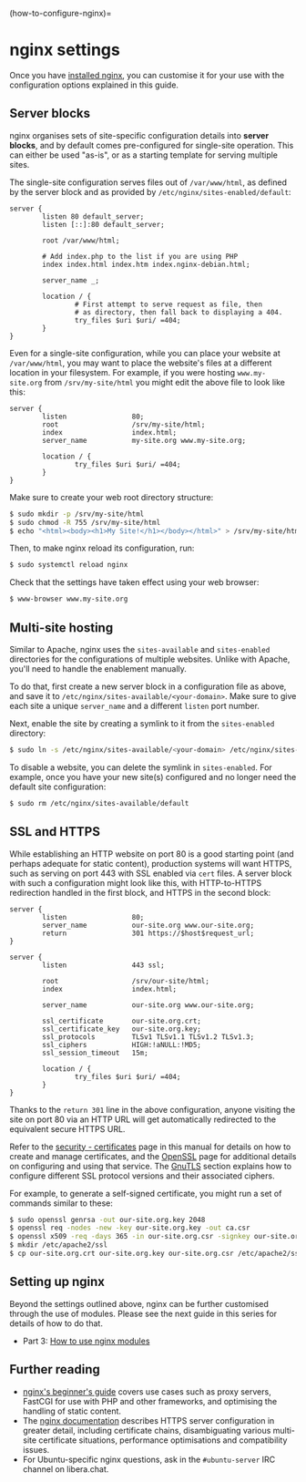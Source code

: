 (how-to-configure-nginx)=
# nginx settings

Once you have [installed nginx](../how-to.rst), you can customise it for your use with the configuration options explained in this guide.

## Server blocks

nginx organises sets of site-specific configuration details into **server blocks**, and by default comes pre-configured for single-site operation. This can either be used "as-is", or as a starting template
for serving multiple sites.

The single-site configuration serves files out of `/var/www/html`, as defined by the server block and as provided by `/etc/nginx/sites-enabled/default`:

```text
server {
        listen 80 default_server;                                                                                    
        listen [::]:80 default_server;

        root /var/www/html;                                                                                          
                                                                                                                         
        # Add index.php to the list if you are using PHP                                                             
        index index.html index.htm index.nginx-debian.html;                                                          
                                                                                                                         
        server_name _;                                                                                               
                                                                                                                         
        location / {                                                                                                 
                # First attempt to serve request as file, then                                                       
                # as directory, then fall back to displaying a 404.                                                  
                try_files $uri $uri/ =404;                                                                           
        }
}
```

Even for a single-site configuration, while you can place your website at `/var/www/html`, you may want to place the website's files at a different location in your filesystem. For example, if you were hosting `www.my-site.org` from `/srv/my-site/html` you might edit the above file to look like this:

```text
server {
        listen                80;
        root                  /srv/my-site/html;
        index                 index.html;
        server_name           my-site.org www.my-site.org;

        location / {                                                                                                 
                try_files $uri $uri/ =404;                                                                           
        }
}
```

Make sure to create your web root directory structure:

```bash
$ sudo mkdir -p /srv/my-site/html
$ sudo chmod -R 755 /srv/my-site/html
$ echo "<html><body><h1>My Site!</h1></body></html>" > /srv/my-site/html/index.html
```

Then, to make nginx reload its configuration, run:

```bash
$ sudo systemctl reload nginx
```

Check that the settings have taken effect using your web browser:

```bash
$ www-browser www.my-site.org
```

## Multi-site hosting

Similar to Apache, nginx uses the `sites-available` and `sites-enabled` directories for the configurations of multiple websites.  Unlike with Apache, you'll need to handle the enablement manually.

To do that, first create a new server block in a configuration file as above, and save it to `/etc/nginx/sites-available/<your-domain>`. Make sure to give each site a unique `server_name` and a different `listen` port number.

Next, enable the site by creating a symlink to it from the `sites-enabled` directory:

```bash
$ sudo ln -s /etc/nginx/sites-available/<your-domain> /etc/nginx/sites-enabled/
```

To disable a website, you can delete the symlink in `sites-enabled`. For example, once you have your new site(s) configured and no longer need the default site configuration:

```bash
$ sudo rm /etc/nginx/sites-available/default
```

## SSL and HTTPS 

While establishing an HTTP website on port 80 is a good starting point (and perhaps adequate for static content), production systems will want HTTPS, such as serving on port 443 with SSL enabled via `cert` files.  A server block with such a configuration might look like this, with HTTP-to-HTTPS redirection handled in the first block, and HTTPS in the second block:

```text
server {
        listen                80;
        server_name           our-site.org www.our-site.org;
        return                301 https://$host$request_url;
}

server {
        listen                443 ssl;

        root                  /srv/our-site/html;
        index                 index.html;

        server_name           our-site.org www.our-site.org;
                                                   
        ssl_certificate       our-site.org.crt;
        ssl_certificate_key   our-site.org.key;
        ssl_protocols         TLSv1 TLSv1.1 TLSv1.2 TLSv1.3;
        ssl_ciphers           HIGH:!aNULL:!MD5;
        ssl_session_timeout   15m;

        location / {
                try_files $uri $uri/ =404;
        }
}
```

Thanks to the `return 301` line in the above configuration, anyone visiting the site on port 80 via an HTTP URL will get automatically redirected to the equivalent secure HTTPS URL.

Refer to the [security - certificates](../explanation/certificates.md) page in this manual for details on how to create and manage certificates, and the [OpenSSL](../explanation/openssl.md) page for additional details on configuring and using that service. The [GnuTLS](../explanation/openssl.md) section explains how to configure different SSL protocol versions and their associated ciphers.

For example, to generate a self-signed certificate, you might run a set of commands similar to these:

```bash
$ sudo openssl genrsa -out our-site.org.key 2048                                                                   
$ openssl req -nodes -new -key our-site.org.key -out ca.csr                                                        
$ openssl x509 -req -days 365 -in our-site.org.csr -signkey our-site.org.key -out our-site.org.crt                 
$ mkdir /etc/apache2/ssl                                                                                           
$ cp our-site.org.crt our-site.org.key our-site.org.csr /etc/apache2/ssl/
```

## Setting up nginx

Beyond the settings outlined above, nginx can be further customised through the use of modules.  Please see the next guide in this series for details of how to do that.

* Part 3: [How to use nginx modules](how-to-use-nginx-modules.md)


## Further reading

* [nginx's beginner's guide](https://nginx.org/en/docs/beginners_guide.html) covers use cases such as  proxy servers, FastCGI for use with PHP and other frameworks, and optimising the handling of static content.
* The [nginx documentation](https://nginx.org/en/docs/http/configuring_https_servers.html) describes HTTPS server configuration in greater detail, including certificate chains, disambiguating various multi-site certificate situations, performance optimisations and compatibility issues.
* For Ubuntu-specific nginx questions, ask in the `#ubuntu-server` IRC channel on <a>libera.chat</a>.
